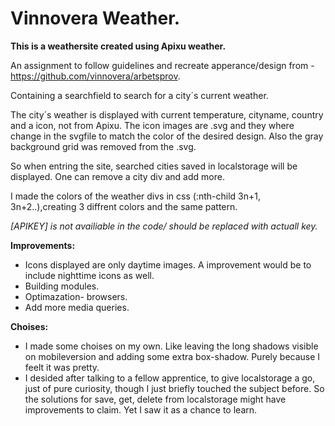 # Vinnovera Weather.

<b>This is a weathersite created using Apixu weather. </b>

An assignment to follow guidelines and recreate apperance/design from - https://github.com/vinnovera/arbetsprov.

Containing a searchfield to search for a city´s current weather. 

The city´s weather is displayed with current temperature, cityname, country and a icon, not from Apixu.
The icon images are .svg and they where change in the svgfile to match the color of the desired design. Also the gray background grid was removed from the .svg.

So when entring the site, searched cities saved in localstorage will be displayed. One can remove a city div and add more.

I made the colors of the weather divs in css (:nth-child 3n+1, 3n+2..),creating 3 diffrent colors and the same pattern.

<i>[APIKEY] is not availiable in the code/ should be replaced with actuall key.</i>

<b>Improvements:</b>
* Icons displayed are only daytime images. A improvement would be to include nighttime icons as well.
* Building modules.
* Optimazation- browsers.
* Add more media queries.

<b>Choises:</b>
* I made some choises on my own. Like leaving the long shadows visible on mobileversion and adding some extra box-shadow. Purely because I feelt it was pretty. 
* I desided after talking to a fellow apprentice, to give localstorage a go, just of pure curiosity, though I just briefly touched the subject before. So the solutions for save, get, delete from localstorage might have improvements to claim. Yet I saw it as a chance to learn.



